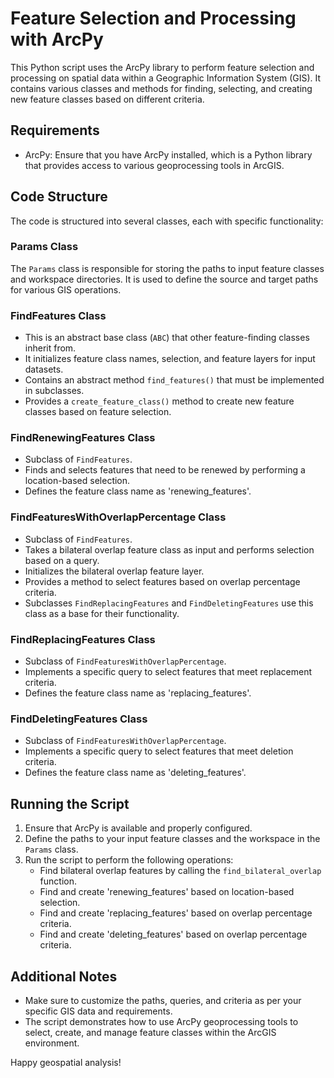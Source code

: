 # Feature Selection and Processing with ArcPy

This Python script uses the ArcPy library to perform feature selection and processing on spatial data within a Geographic Information System (GIS). It contains various classes and methods for finding, selecting, and creating new feature classes based on different criteria.

## Requirements

- ArcPy: Ensure that you have ArcPy installed, which is a Python library that provides access to various geoprocessing tools in ArcGIS.

## Code Structure

The code is structured into several classes, each with specific functionality:

### Params Class

The `Params` class is responsible for storing the paths to input feature classes and workspace directories. It is used to define the source and target paths for various GIS operations.

### FindFeatures Class

- This is an abstract base class (`ABC`) that other feature-finding classes inherit from.
- It initializes feature class names, selection, and feature layers for input datasets.
- Contains an abstract method `find_features()` that must be implemented in subclasses.
- Provides a `create_feature_class()` method to create new feature classes based on feature selection.

### FindRenewingFeatures Class

- Subclass of `FindFeatures`.
- Finds and selects features that need to be renewed by performing a location-based selection.
- Defines the feature class name as 'renewing_features'.

### FindFeaturesWithOverlapPercentage Class

- Subclass of `FindFeatures`.
- Takes a bilateral overlap feature class as input and performs selection based on a query.
- Initializes the bilateral overlap feature layer.
- Provides a method to select features based on overlap percentage criteria.
- Subclasses `FindReplacingFeatures` and `FindDeletingFeatures` use this class as a base for their functionality.

### FindReplacingFeatures Class

- Subclass of `FindFeaturesWithOverlapPercentage`.
- Implements a specific query to select features that meet replacement criteria.
- Defines the feature class name as 'replacing_features'.

### FindDeletingFeatures Class

- Subclass of `FindFeaturesWithOverlapPercentage`.
- Implements a specific query to select features that meet deletion criteria.
- Defines the feature class name as 'deleting_features'.

## Running the Script

1. Ensure that ArcPy is available and properly configured.
2. Define the paths to your input feature classes and the workspace in the `Params` class.
3. Run the script to perform the following operations:
   - Find bilateral overlap features by calling the `find_bilateral_overlap` function.
   - Find and create 'renewing_features' based on location-based selection.
   - Find and create 'replacing_features' based on overlap percentage criteria.
   - Find and create 'deleting_features' based on overlap percentage criteria.

## Additional Notes

- Make sure to customize the paths, queries, and criteria as per your specific GIS data and requirements.
- The script demonstrates how to use ArcPy geoprocessing tools to select, create, and manage feature classes within the ArcGIS environment.

Happy geospatial analysis!
